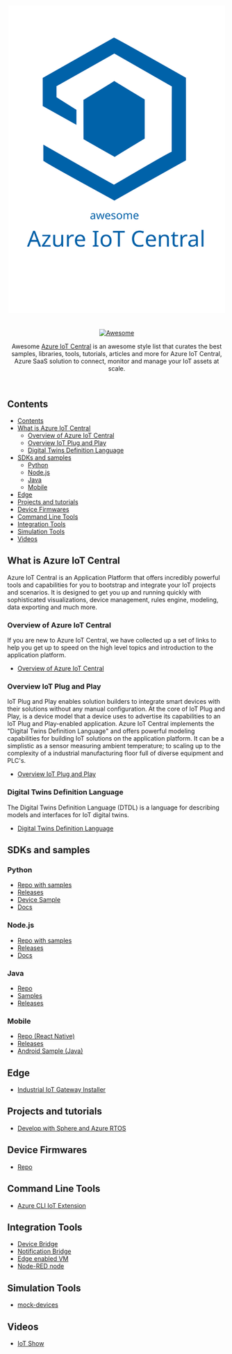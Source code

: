 <div align="center">
	<div>
		<img width="500" src="logo.svg" alt="Awesome Node.js">
	</div>
	<br>
	<br>
	<a href="https://awesome.re">
		<img src="https://awesome.re/badge-flat2.svg" alt="Awesome">
	</a>
	<br>
	<p>
    Awesome <a href="https://azure.microsoft.com/en-in/services/iot-central/">Azure IoT Central</a> is an awesome style list that curates the best samples, libraries, tools, tutorials, articles and more for Azure IoT Central, Azure SaaS solution to connect, monitor and manage your IoT assets at scale.
	</p>
	<br>
</div>

## Contents
- [Contents](#contents)
- [What is Azure IoT Central](#what-is-azure-iot-central)
  - [Overview of Azure IoT Central](#overview-of-azure-iot-central)
  - [Overview IoT Plug and Play](#overview-iot-plug-and-play)
  - [Digital Twins Definition Language](#digital-twins-definition-language)
- [SDKs and samples](#sdks-and-samples)
  - [Python](#python)
  - [Node.js](#nodejs)
  - [Java](#java)
  - [Mobile](#mobile)
- [Edge](#edge)
- [Projects and tutorials](#projects-and-tutorials)
- [Device Firmwares](#device-firmwares)
- [Command Line Tools](#command-line-tools)
- [Integration Tools](#integration-tools)
- [Simulation Tools](#simulation-tools)
- [Videos](#videos)

## What is Azure IoT Central
Azure IoT Central is an Application Platform that offers incredibly powerful tools and capabilities for you to bootstrap and integrate your IoT projects and scenarios. It is designed to get you up and running quickly with sophisticated visualizations, device management, rules engine, modeling, data exporting and much more.

### Overview of Azure IoT Central
If you are new to Azure IoT Central, we have collected up a set of links to help you get up to speed on the high level topics and introduction to the application platform.
- [Overview of Azure IoT Central](https://docs.microsoft.com/en-us/azure/iot-central/core/overview-iot-central)

### Overview IoT Plug and Play
IoT Plug and Play enables solution builders to integrate smart devices with their solutions without any manual configuration. At the core of IoT Plug and Play, is a device model that a device uses to advertise its capabilities to an IoT Plug and Play-enabled application. Azure IoT Central implements the "Digital Twins Definition Language" and offers powerful modeling capabilities for building IoT solutions on the application platform. It can be a simplistic as a sensor measuring ambient temperature; to scaling up to the complexity of a industrial manufacturing floor full of diverse equipment and PLC's.
- [Overview IoT Plug and Play](https://docs.microsoft.com/en-us/azure/iot-pnp/overview-iot-plug-and-play)

### Digital Twins Definition Language
The Digital Twins Definition Language (DTDL) is a language for describing models and interfaces for IoT digital twins.
- [Digital Twins Definition Language](https://github.com/Azure/opendigitaltwins-dtdl)

## SDKs and samples

### Python
- [Repo with samples](https://github.com/iot-for-all/iotc-python-client)
- [Releases](https://pypi.org/project/iotc/)
- [Device Sample](https://github.com/iot-for-all/Iot_Central_Python_Sample)
- [Docs](https://docs.microsoft.com/en-us/azure/iot-central/core/tutorial-connect-device-python)

### Node.js
- [Repo with samples](https://github.com/lucadruda/iotc-nodejs-device-client)
- [Releases](https://www.npmjs.com/package/azure-iotcentral-device-client)
- [Docs](https://docs.microsoft.com/en-us/azure/iot-central/core/tutorial-connect-device-nodejs)

### Java
- [Repo](https://github.com/lucadruda/iotc-java-device-client)
- [Samples](https://github.com/lucadruda/iotc-samples/tree/master/java)
- [Releases](https://search.maven.org/artifact/com.github.lucadruda/iotc-java-device-client)

### Mobile
- [Repo (React Native)](https://github.com/lucadruda/iotc-react-native-device-client)
- [Releases](https://www.npmjs.com/package/react-native-azure-iotcentral-client)
- [Android Sample (Java)](https://github.com/Azure/iotc-android-sample)

## Edge
- [Industrial IoT Gateway Installer](https://github.com/Azure/Industrial-IoT-Gateway-Installer)

## Projects and tutorials
- [Develop with Sphere and Azure RTOS](https://docs.microsoft.com/en-us/learn/modules/develop-secure-iot-solutions-azure-sphere-iot-central/)
## Device Firmwares
- [Repo](https://github.com/Azure/iot-central-firmware)

## Command Line Tools
- [Azure CLI IoT Extension](https://github.com/Azure/azure-iot-cli-extension#microsoft-azure-iot-extension-for-azure-cli)

## Integration Tools
- [Device Bridge](https://github.com/Azure/iotc-device-bridge)
- [Notification Bridge](https://github.com/lucadruda/iotc-notification-bridge)
- [Edge enabled VM](https://github.com/iot-for-all/iotc-edgemodule-vm-deploy)
- [Node-RED node](https://flows.nodered.org/node/node-red-contrib-azure-iot-device)

## Simulation Tools
- [mock-devices](https://github.com/codetunez/mock-devices)

## Videos
- [IoT Show](https://aka.ms/iotshow)
